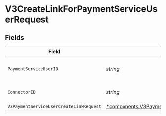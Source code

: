# V3CreateLinkForPaymentServiceUserRequest


## Fields

| Field                                                                                                                 | Type                                                                                                                  | Required                                                                                                              | Description                                                                                                           |
| --------------------------------------------------------------------------------------------------------------------- | --------------------------------------------------------------------------------------------------------------------- | --------------------------------------------------------------------------------------------------------------------- | --------------------------------------------------------------------------------------------------------------------- |
| `PaymentServiceUserID`                                                                                                | *string*                                                                                                              | :heavy_check_mark:                                                                                                    | The payment service user ID                                                                                           |
| `ConnectorID`                                                                                                         | *string*                                                                                                              | :heavy_check_mark:                                                                                                    | The connector ID                                                                                                      |
| `V3PaymentServiceUserCreateLinkRequest`                                                                               | [*components.V3PaymentServiceUserCreateLinkRequest](../../models/components/v3paymentserviceusercreatelinkrequest.md) | :heavy_minus_sign:                                                                                                    | N/A                                                                                                                   |